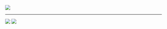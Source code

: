<img src= "https://i.imgur.com/nE766PW.png" align="midle"> 

___

<img src= "https://i.imgur.com/Eg1He6u.png" align="midle">
<img src= "https://i.imgur.com/XS0u4bB.png" align="midle"> 
